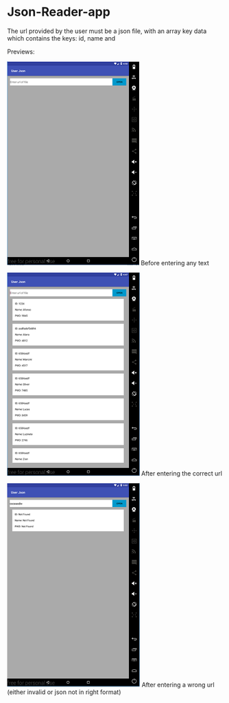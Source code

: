 # Json-Reader-app

The url provided by the user must be a json file, with an array key data
which contains the keys: id, name and 

Previews:

![Alt text](/preview/Before.PNG?raw=true)
Before entering any text

![Alt text](/preview/After.PNG?raw=true)
After entering the correct url

![Alt text](/preview/Erro.PNG?raw=true)
After entering a wrong url (either invalid or json not in right format)
